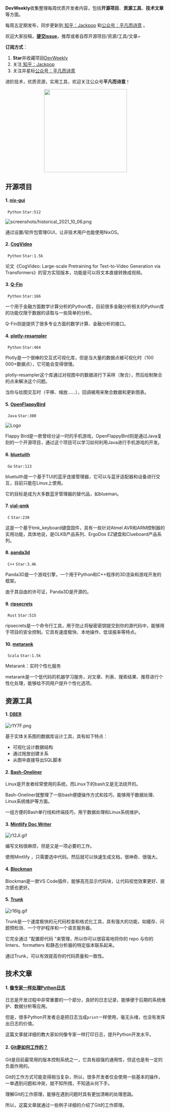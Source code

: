 **DevWeekly**收集整理每周优质开发者内容，包括**开源项目**、**资源工具**、**技术文章**等方面。

每周五定期发布，同步更新到<a href="https://www.zhihu.com/people/sharetechlee/activities">
知乎：Jackpop</a> 和<a href="https://mp.weixin.qq.com/s/hTZAGgkiMS0XPZ9OHQxFJg" rel="nofollow">公众号：平凡而诗意</a> 。

欢迎大家投稿，**[提交issue](https://github.com/Jackpopc/DevWeekly/issues)**，推荐或者自荐开源项目/资源/工具/文章~

**订阅方式**：

1. **Star**并收藏项目[DevWeekly](https://github.com/Jackpopc/DevWeekly)
2. 关注<a href="https://www.zhihu.com/people/sharetechlee/activities">
   知乎：Jackpop</a>
3. 关注并星标<a href="https://mp.weixin.qq.com/s/hTZAGgkiMS0XPZ9OHQxFJg" rel="nofollow">公众号：平凡而诗意</a>  

进阶技术，优质资源，实用工具，欢迎关注公众号**平凡而诗意**！

<p align="center">
    <img src="https://s1.ax1x.com/2022/07/10/jsCAdH.jpg" width="260" height="260"></img>
</p>

## 开源项目

#### 1. [nix-gui](https://github.com/nix-gui/nix-gui)

` Python` `Star:512`

![screenshots/historical_2021_10_06.png](https://pica.zhimg.com/80/v2-085f3dddb134e3683ede17473f562078_720w.png?source=d16d100b)

通过设置/软件包管理GUI，让非技术用户也能使用NixOS。

#### 2. [CogVideo](https://github.com/THUDM/CogVideo)

` Python` `Star:1.5k`

论文《CogVideo: Large-scale Pretraining for Text-to-Video Generation via Transformers》的官方实现版本，功能是可以将文本直接转换成视频。

#### 3. [Q-Fin](https://github.com/RomanMichaelPaolucci/Q-Fin)

` Python` `Star:166`

一个用于金融方面数学计算分析的Python库，目前很多金融分析相关的Python库的功能仅限于数据的读取与一些简单的分析。

Q-Fin则是提供了很多专业方面的数学计算、金融分析的接口。

#### 4. [plotly-resampler](https://github.com/predict-idlab/plotly-resampler)

` Python` `Star:464`

Plotly是一个很棒的交互式可视化库，但是当大量的数据点被可视化时（100 000+数据点），它可能会变得很慢。

plotly-resampler这个库通过对视图中的数据进行下采样（聚合），然后绘制聚合的点来解决这个问题。

当你与绘图交互时（平移、缩放......），回调被用来聚合数据和更新图表。

#### 5. [OpenFlappyBird](https://github.com/deano2390/OpenFlappyBird)

` Java` `Star:300`

![Logo](https://pic1.zhimg.com/80/v2-a0fe66494569502eae0514c005c1a6b3_720w.png?source=d16d100b)

Flappy Bird是一款曾经分泌一时的手机游戏，OpenFlappyBird则是通过Java复刻的一个开源项目，通过这个项目可以学习如何利用Java进行手机游戏的开发。

#### 6. [bluetuith](https://github.com/darkhz/bluetuith)

` Go` `Star:113`

bluetuith是一个基于TUI的蓝牙连接管理器，它可以与蓝牙适配器和设备进行交互，目前只能在Linux上使用。

它的目标是成为大多数蓝牙管理器的替代品，如blueman。

#### 7. [vial-qmk](https://github.com/vial-kb/vial-qmk)

` C` `Star:230`

这是一个基于tmk_keyboard键盘固件，具有一些针对Atmel AVR和ARM控制器的实用功能，具体地说，是OLKB产品系列、ErgoDox EZ键盘和Clueboard产品系列。

#### 8. [panda3d](https://github.com/panda3d/panda3d)

` C++` `Star:3.4k`

Panda3D是一个游戏引擎，一个用于Python和C++程序的3D渲染和游戏开发的框架。

由于其自由的许可证，Panda3D是开源的。

#### 9. [ripsecrets](https://github.com/sirwart/ripsecrets)

` Rust` `Star:515`

ripsecrets是一个命令行工具，用于防止将秘密密钥提交到你的源代码中，能够用于项目的安全控制。它具有速度极快、本地操作、低误报率等特点。

#### 10. [metarank](https://github.com/metarank/metarank)

` Scala` `Star:1.5k`

Metarank：实时个性化服务


metarank是一个低代码的机器学习服务，对文章、列表、搜索结果、推荐进行个性化处理，能够给不同用户提升个性化选项。

## 资源工具

#### 1. [DBER](https://dber.tech/)

![r1Y7F.png](https://pic1.zhimg.com/80/v2-d6884f0ade7dbc92f036bd68260d790f_720w.png?source=d16d100b)

基于实体关系图的数据库设计工具，具有如下特点：

- 可视化设计数据结构
- 通过拖放创建关系
- 从图中直接导出SQL脚本

#### 2. [Bash-Oneliner](https://onceupon.github.io/Bash-Oneliner/)

Linux是开发者经常使用的系统，而Linux下的bash又是无法绕开的。

Bash-Oneliner就整理了一些bash便捷操作方式和技巧，能够用于数据处理、Linux系统维护等方面。

一组方便的Bash单行线和终端技巧，用于数据处理和Linux系统维护。

#### 3. [Mintlify Doc Writer](https://marketplace.visualstudio.com/items?itemName=mintlify.document)

![r12Jl.gif](https://pic1.zhimg.com/80/v2-5801689d5c6430eca43aef4c103c630c_720w.gif?source=d16d100b)

编写文档很麻烦，但是又是一项必要的工作。

使用Mintlify ，只需要选中代码，然后就可以快速生成文档，很神奇、很强大。

#### 4. [Blockman](https://marketplace.visualstudio.com/items?itemName=leodevbro.blockman&ssr=false#overview)

Blockman是一款VS Code插件，能够高亮显示代码块，让代码视觉效果更好、层次感也更好。

#### 5. [Trunk](https://marketplace.visualstudio.com/items?itemName=Trunk.io)

![r16lg.gif](https://pic3.zhimg.com/80/v2-6de363c2270970caf11730b73865df25_720w.gif?source=d16d100b)

Trunk是一个速度极快的元代码检查和格式化工具，具有强大的功能，如缓存、问题预检测、一个守护程序和一个语言服务器。

它完全通过 "配置即代码 "来管理，所以你可以很容易地将你的 repo 与你的 linters、formatters 和静态分析器的特定版本联系起来。

通过Trunk，可以有效提高你的代码质量和一致性。

## 技术文章

#### 1. [像专家一样处理Python日志](https://guicommits.com/how-to-log-in-python-like-a-pro/)

日志是开发过程中非常重要的一个部分，良好的日志记录，能够便于后期的系统维护、数据分析等应用。

但是，很多Python开发者总是把日志当成`print`一样使用，毫无头绪，也没有发挥出日志的价值。

这篇文章就详细的教大家如何像专家一样打印日志，提升Python开发水平。

#### 2. [Git是如何工作的？](]https://steven-giesel.com/blogPost/327faa1b-3802-4e48-bf39-8b06590da57b)

Git是目前最常用的版本控制系统之一，它具有超强的通用性，但这也是有一定的 负面作用的。

Git的工作方式可能变得相当复杂，所以，很多开发者仅会使用一些基本的操作，一单遇到问题和冲突，就不知所措，不知道从何下手。

理解Git的工作原理，能够在遇到问题时具有更加清晰的处理思路。

所以，这篇文章就通过一些例子详细的介绍了Git的工作原理。

